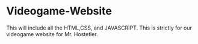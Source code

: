 # Videogame-Website
This will include all the HTML,CSS, and JAVASCRIPT. This is strictly for our videogame website for Mr. Hostetler.
